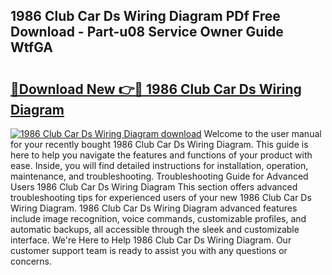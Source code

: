 ## 1986 Club Car Ds Wiring Diagram PDf Free Download - Part-u08 Service Owner Guide WtfGA

# <h2><a href="http://dfjjqu.blite.top/?on=1986+Club+Car+Ds+Wiring+Diagram">🔗Download New 👉🔴 1986 Club Car Ds Wiring Diagram</a></h2>

[![1986 Club Car Ds Wiring Diagram download](https://i.imgur.com/lujVjoI.png)](http://dfjjqu.blite.top/?on=1986+Club+Car+Ds+Wiring+Diagram)
Welcome to the user manual for your recently bought 1986 Club Car Ds Wiring Diagram. This guide is here to help you navigate the features and functions of your product with ease. Inside, you will find detailed instructions for installation, operation, maintenance, and troubleshooting. Troubleshooting Guide for Advanced Users 1986 Club Car Ds Wiring Diagram This section offers advanced troubleshooting tips for experienced users of your new 1986 Club Car Ds Wiring Diagram. 1986 Club Car Ds Wiring Diagram advanced features include image recognition, voice commands, customizable profiles, and automatic backups, all accessible through the sleek and customizable interface. We're Here to Help 1986 Club Car Ds Wiring Diagram. Our customer support team is ready to assist you with any questions or concerns.
